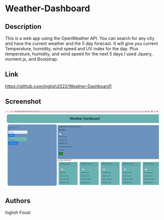 # Weather-Dashboard

## Description

This is a web app using the OpenWeather API. You can search for any city and have the current weather and the 5 day forecast.  It will give you current Temperature, humidity, wind speed and UV index for the day.  Plus temperature, humidity, and wind speed for the next 5 days.I used Jquery, moment.js, and Bootstrap.

## Link

https://github.com/inglish2022/Weather-Dashboard1

## Screenshot
![AltText](./assets/image/Screenshot.png)

## Authors

Inglish Foust